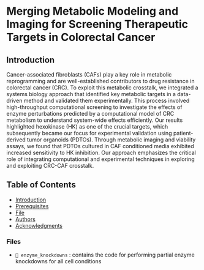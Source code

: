 # Merging Metabolic Modeling and Imaging for Screening Therapeutic Targets in Colorectal Cancer

## Introduction
Cancer-associated fibroblasts (CAFs) play a key role in metabolic reprogramming and are well-established contributors to drug resistance in colorectal cancer (CRC). To exploit this metabolic crosstalk, we integrated a systems biology approach that identified key metabolic targets in a data-driven method and validated them experimentally. This process involved high-throughput computational screening to investigate the effects of enzyme perturbations predicted by a computational model of CRC metabolism to understand system-wide effects efficiently. Our results highlighted hexokinase (HK) as one of the crucial targets, which subsequently became our focus for experimental validation using patient-derived tumor organoids (PDTOs). Through metabolic imaging and viability assays, we found that PDTOs cultured in CAF conditioned media exhibited increased sensitivity to HK inhibition. Our approach emphasizes the critical role of integrating computational and experimental techniques in exploring and exploiting CRC-CAF crosstalk.

## Table of Contents
- [Introduction](#introduction)
- [Prerequisites](#prerequisites)
- [File](#files)
- [Authors](#authors)
- [Acknowledgments](#acknowledgments)

### Files
- ` 📁 enzyme_knockdowns ` : contains the code for performing partial enzyme knockdowns for all cell conditions


